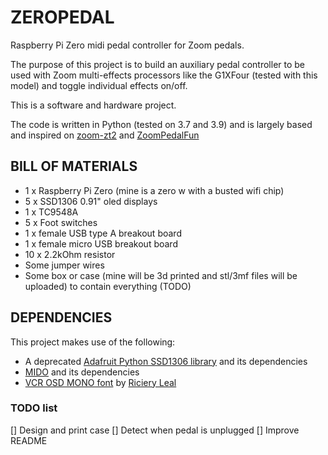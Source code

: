 # ZEROPEDAL
Raspberry Pi Zero midi pedal controller for Zoom pedals. 

The purpose of this project is to build an auxiliary pedal controller to be used with Zoom multi-effects processors like the G1XFour (tested with this model) and toggle individual effects on/off.

This is a software and hardware project.

The code is written in Python (tested on 3.7 and 3.9) and is largely based and inspired on [zoom-zt2](https://github.com/mungewell/zoom-zt2) and [ZoomPedalFun](https://github.com/shooking/ZoomPedalFun)

## BILL OF MATERIALS
- 1 x Raspberry Pi Zero (mine is a zero w with a busted wifi chip)
- 5 x SSD1306 0.91" oled displays
- 1 x TC9548A
- 5 x Foot switches
- 1 x female USB type A breakout board
- 1 x female micro USB breakout board
- 10 x 2.2kOhm resistor
- Some jumper wires
- Some box or case (mine will be 3d printed and stl/3mf files will be uploaded) to contain everything (TODO)

## DEPENDENCIES
This project makes use of the following:
- A deprecated [Adafruit Python SSD1306 library](https://github.com/adafruit/Adafruit_Python_SSD1306) and its dependencies
- [MIDO](https://mido.readthedocs.io/en/latest/) and its dependencies
- [VCR OSD MONO font](https://www.dafont.com/vcr-osd-mono.font)  by [Riciery Leal](https://www.dafont.com/mrmanet.d5509)

### TODO list
[] Design and print case
[] Detect when pedal is unplugged
[] Improve README
